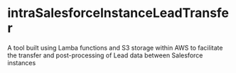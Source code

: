 # intraSalesforceInstanceLeadTransfer
A tool built using Lamba functions and S3 storage within AWS to facilitate the transfer and post-processing of Lead data between Salesforce instances
